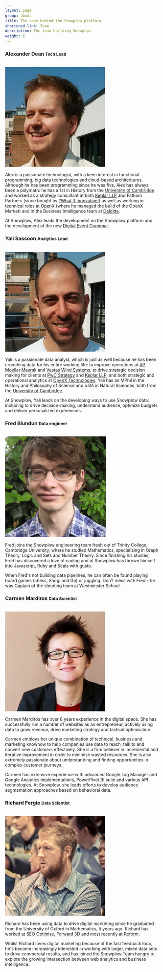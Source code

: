 ```yaml
---
layout: page
group: about
title: The team behind the Snowplow platform
shortened-link: Team
description: The team building Snowplow
weight: 6
---
```



<div class="row">
	<div class="span6">
		<h3>Alexander Dean <small>Tech Lead</small></h3><br>
		<img src="/assets/img/team/alex.png" class="img-rounded" />
		<br>
		<p>Alex is a passionate technologist, with a keen interest in functional programming, big data technologies and cloud-based architectures. Although he has been programming since he was five, Alex has always been a polymath: he has a 1st in History from the <a href="http://www.cam.ac.uk/">University of Cambridge</a> and worked as a strategy consultant at both <a href="http://www.keplarllp.com/">Keplar LLP</a> and Fathom Partners (since bought by <a href="http://www.whatifinnovation.com/">?What If Innovation!</a>) as well as working in technical roles at <a href="http://www.openx.com/">OpenX</a> (where he managed the build of the OpenX Market) and in the Business Intelligence team at <a href="http://www.deloitte.com/view/en_GB/uk/index.htm">Deloitte</a>.</p>
		<p>At Snowplow, Alex leads the development on the Snowplow platform and the development of the new <a href="/blog/2013/08/12/towards-universal-event-analytics-building-an-event-grammar/">Digital Event Grammar</a>.</p>
	</div>
	<div class="span6">
		<h3>Yali Sassoon <small>Analytics Lead</small></h3><br>
		<img src="/assets/img/team/yali.png" class="img-rounded" />
		<br>
		<p>Yali is a passionate data analyst, which is just as well because he has been crunching data for his entire working life: to improve operations at <a href="http://www.maersk.com/pages/default.aspx">AP Moeller Maersk</a> and <a href="http://www.vestas.com/">Vestas Wind Systems</a>, to drive strategic decision making for clients at <a href="http://www.pwc.co.uk/strategy/index.jhtml">PwC Strategy</a> and <a href="http://www.keplarllp.com/">Keplar LLP</a>, and both strategic and operational analytics at <a href="http://www.openx.com/">OpenX Technologies</a>. Yali has an MPhil in the History and Philosophy of Science and a BA in Natural Sciences, both from the <a href="http://www.cam.ac.uk/">University of Cambridge</a>.</p>
		<p>At Snowplow, Yali leads on the developing ways to use Snowplow data: including to drive decision-making, understand audience, optimize budgets and deliver personalized experiences.</p>
	</div>
</div>

<div class="row">
	<div class="span6">
		<h3>Fred Blundun <small>Data engineer</small></h3><br>
		<img src="/assets/img/team/fred.png" class="img-rounded" />
		<p>Fred joins the Snowplow engineering team fresh out of Trinity College, Cambridge University, where he studied Mathematics, specializing in Graph Theory, Logic and Sets and Number Theory. Since finishing his studies, Fred has discovered a love of coding and at Snowplow has thrown himself into Javascript, Ruby and Scala with gusto.</p>
		<p>When Fred's not building data pipelines, he can often be found playing board games (chess, Shogi and Go) or juggling. Don't mess with Fred - he was Captain of the shooting team at Westminster School.</p>
	</div>
	<div class="span6">
		<h3>Carmen Mardiros <small>Data Scientist</small></h3><br>
		<img src="/assets/img/team/carmen.png" class="img-rounded" />
		<br>
		<p>Carmen Mardiros has over 8 years experience in the digital space. She has successfully run a number of websites as an entrepreneur, actively using data to grow revenue, drive marketing strategy and tactical optimisation.</p>
		<p>Carmen employs her unique combination of technical, business and marketing knowhow to help companies use data to reach, talk to and convert new customers effectively. She is a firm believer in incremental and iterative improvement in order to minimise wasted resources. She is also extremely passionate about understanding and finding opportunities in complex customer journeys.</p>
		<p>Carmen has extensive experience with advanced Google Tag Manager and Google Analytics implementations, PowerPivot BI suite and various API technologies. At Snowplow, she leads efforts to develop audience segmentation approaches based on behavioral data.</p>
	</div>
</div>

<div class="row">
	<div class="span6">
		<h3>Richard Fergie <small>Data Scientist</small></h3><br>
		<img src="/assets/img/team/richard.png" class="img-rounded" />
		<br>
		<p>Richard has been using data to drive digital marketing since he graduated from the University of Oxford in Mathematics, 5 years ago. Richard has worked at <a href="http://www.seoptimise.com/">SEO Optimise</a>, <a href="http://forward3d.com">Forward 3D</a> and most recently at <a href="http://www.reformdigital.com/">Reform</a>.</p>
		<p>Whilst Richard loves digital marketing because of the fast feedback loop, he's become increasingly interested in working with larger, mixed data sets to drive commercial results, and has joined the Snowplow Team hungry to explore the growing intersection between web analytics and business intelligence.</p>
	</div>
</div>